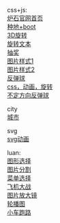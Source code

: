 css+js:<br/>
[炉石官网首页](http://jinyuezhong.github.io/css.js/lushi/lushi.html)<br/>
[种地+boot](http://jinyuezhong.github.io/css.js/zhongdi/indext.html)<br/>
[3D旋转](http://jinyuezhong.github.io/css.js/lianshi/3Dxuanzhuan.html)<br/>
[旋转文本](http://jinyuezhong.github.io/css.js/lianshi/旋转跳跃我闭着眼.html)<br/>
[抽奖](http://jinyuezhong.github.io/css.js/lianshi/chojian)<br/>
[图片样式1](http://jinyuezhong.github.io/css.js/lianshi/tupianscript.html)<br/>
[图片样式2](http://jinyuezhong.github.io/css.js/lianshi/tupianyanshi+css.html)<br/>
[反弹球](http://jinyuezhong.github.io/css.js/tantiao.html)<br/>
[css，动画，旋转](http://jinyuezhong.github.io/css.js/lianshi/10-2-transform.html)<br/>
[不定方向反弹球](http://jinyuezhong.github.io/css.js/lianshi/fangtangqiu.html)<br/>

city<br/>
[城市](http://jinyuezhong.github.io/city/cityxuan.html)<br/>

svg<br/>
[svg动画](http://jinyuezhong.github.io/svg/10-4-SVG.html)<br/>

luan:<br/>
[图形选择](http://jinyuezhong.github.io/luan/图形选择.html)<br/>
[图片分割](http://jinyuezhong.github.io/luan/图片分割.html)<br/>
[菜单选择](http://jinyuezhong.github.io/luan/菜单选择.html)<br/>
[飞机大战](http://jinyuezhong.github.io/luan/飞机大战.html)<br/>
[图片放大镜](http://jinyuezhong.github.io/luan/图片放大镜.html)<br/>
[轮播图](http://jinyuezhong.github.io/luan/轮播图.html)<br/>
[小车跑路](http://jinyuezhong.github.io/luan/小车跑路.html)<br/>
